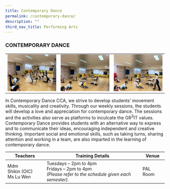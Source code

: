 ```yaml
---
title: Contemporary Dance
permalink: /contemporary-dance/
description: ""
third_nav_title: Performing Arts
---
```

### CONTEMPORARY DANCE

<table>
	<tr>
		<td><img src="/images/ContemporaryDance-1.jpeg"/></td>
		<td><img src="/images/ContemporaryDance-2.jpeg"/></td>
		<td><img src="/images/ContemporaryDance-3.jpeg"/></td>
	</tr>
</table>

In Contemporary Dance CCA, we strive to develop students’ movement skills, musicality and creativity. Through our weekly sessions, the students will develop a love and appreciation for contemporary dance. The sessions and the activities also serve as platforms to inculcate the GR<sup>3</sup>IT values. Contemporary Dance provides students with an alternative way to express and to communicate their ideas, encouraging independent and creative thinking. Important social and emotional skills, such as taking turns, sharing attention and working in a team, are also imparted in the learning of contemporary dance.

| Teachers | Training Details | Venue |
| --- | --- | --- |
| Mdm Shikin (OIC)<br>Ms Lu Wen | Tuesdays – 2pm to 4pm<br>Fridays – 2pm to 4pm <br>*(Please refer to the schedule given each semester).* | PAL Room |